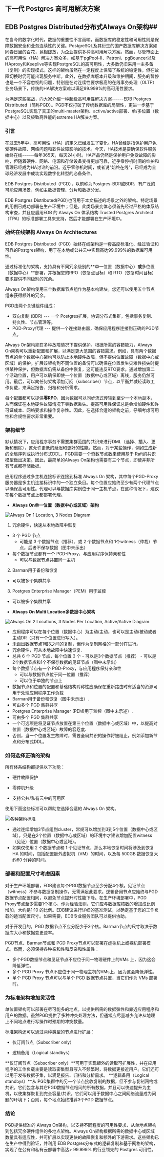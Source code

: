 ## 下一代 Postgres 高可用解决方案 

## EDB Postgres Distributed分布式Always On架构##

在当今的数字化时代，数据的重要性不言而喻，而数据库的稳定性和可用性则是保障数据安全和业务连续性的关键。PostgreSQL及其衍生的国产数据库解决方案如同春日里的百花，竞相绽放，为企业提供多种高可用解决方案。然而，尽管市面上的高可用性（HA）解决方案众多，如基于pgPool-II、Patroni、pgBouncer以及HAproxy和Keeplive等实现PostgreSQL的高可用性，大多数仍旧采用一主多备（复制）的实现模式。这样的架构虽然在一定程度上保障了系统的稳定性，但在故障切换时仍可能出现服务中断。此外，在数据库版本升级和维护期间，服务的暂停也是一个不容忽视的问题，特别是在对连续性要求极高的在线事务处理（OLTP）业务场景下，传统的HA解决方案难以满足99.999%的高可用性要求。

为满足这些挑战，向大家介绍一种超级高可用性解决方案------EDB Postgres Distributed（简称PGD）。PGD不仅打破了传统数据库的局限性，更进一步基于PostgreSQL实现了真正的multi-master架构、active/active部署、单/多位置（数据中心）以及极致高性能的extreme HA解决方案。

### 引言 

在过去5年中，高可用性（HA）的定义已经发生了变化。HA曾经是指保护用户免受硬件故障、网络问题和软件故障影响的技术。今天，HA技术是要确保软件服务始终在线------每年365天，每天24小时。HA产品仍然是保护用户免受故障的影响，但随着硬件、网络、电源和存储设备变得更加可靠，近乎零停机时间的维护和管理已经成为HA讨论的前沿。近乎零停机时间，或者说"始终在线"，已经成为全球经济发展中成功实现数字化转型的必备条件。

EDB Postgres Distributed（PGD），以前称为Postgres-BDR或BDR，有广泛的可能应用场景，例如主数据管理、分片和数据分发。

EDB Postgres Distributed(PGD)也可用于本文描述的场景之外的架构。特定场景的用例已成功部署在生产环境中；但是，此类场景变体必须首先经过严格的体系结构审查，并且应启用EDB 的 Always On 体系结构 Trusted Postgres Architect （TPA）的标准部署工具来支持，然后才能部署在生产环境中。

### 始终在线架构 Always On Architectures

EDB Postgres Distributed（PGD）始终在线架构是一套高度标准化、经过验证和可靠的Postgres架构，用于在本地或公共云中实现高达99.999%的数据库可用性。

通过标准化的架构，支持具有不同冗余级别的**单一位置（数据中心）**或**多位置（数据中心）**部署，并根据您的RPO（恢复点目标）和 RTO（恢复时间目标）要求提供不同级别的冗余。

Always On架构使用三个数据库节点组作为基本构建块。您还可以使用五个节点组来获得额外的冗余。

PGD由两个关键组件组成：

-   双向复制 (BDR) --- 一个 Postgres扩展，协调分布式集群，包括事务复制、持久性、节点管理等。
-   PGD-Proxy代理 --- 提供一个连接路由器，确保应用程序连接到正确的PGD节点。

Always On架构能在多种故障情况下提供保护。根据所需的容错能力，Always On架构可以重新配置和扩展，以满足更大范围的容错需求。例如，具有两个数据节点的单个数据中心架构可以防止本地硬件故障，但不提供位置故障（数据中心或区域）的保护。扩展该架构到不同位置的备份可以确保在位置发生灾难性损失时提供某种保护，但数据库仍需从备份中恢复，这可能违反RTO要求。通过增加第二个活动位置，用户可以确保即使一个位置（数据中心或区域）离线，服务仍然可用。最后，可以向任何架构添加订阅（subscriber）节点，以平衡并减轻读取工作负载，来满足报告、归档和分析需求。

每个配置都可以提供**零RPO**，因为数据可以同步流式传输到至少一个本地副本，从而保证在本地硬件故障情况下零数据丢失。提高可用性保证总是会增加硬件和许可证成本、网络要求和操作复杂性。因此，在选择合适的架构之前，仔细考虑可用性和合规性要求非常重要。

### 架构细节

默认情况下，应用程序事务不需要集群范围的共识来进行DML（选择、插入、更新和删除），这允许更低的延迟和更好的性能。然而，对于某些操作，例如生成新的全局序列或执行分布式DDL，PGD需要一个奇数节点数来使用基于 Raft的共识模型做出决策。因此，最简单的Always On架构也需要有三个节点，即使并非所有节点都存储数据。

应用程序通过多主机连接标识连接到标准 Always On 架构，其中每个PGD-Proxy服务器是多主机连接标识中的一个独立条目。每个位置应始终至少有两个代理节点以确保高可用性。代理可以与数据库实例位于同一主机节点，在这种情况下，建议在每个数据节点上都部署代理。

-   **Always On单一位置（数据中心或区域）架构**

 ![Always On 1 Location, 3 Nodes Diagram](media/image1.png)

1. 冗余硬件，快速从本地故障中恢复
  - 3 个 PGD 节点
    * 可能是 3 个数据节点（推荐），或 2 个数据节点和 1个witness（仲裁）节点，后者不保存数据（图中未示出）
  - 每个数据节点都有一个 PGD-Proxy，与应用程序保持亲和性
    * 可以与数据节点共置同一主机
2. Barman用于备份和恢复
  - 可以被多个集群共享
3. Postgres Enterprise Manager（PEM）用于监控
  - 可以被多个集群共享

-   **Always On Multi Location多数据中心架构**

![Always On 2 Locations, 3 Nodes Per Location, Active/Active Diagram](media/image2.png)

 -   应用程序可以在每个位置（数据中心）为主动/主动，也可以是主动/被动或者主动DR（只有一个位置进行写入）。
 -   未画出数据节点1和3之间的复制，但作为复制网格的一部分在进行。
 -   冗余硬件，可从本地故障中快速恢复.
   -   总共 6 个 PGD 节点，每个位置 3 个
     -   可以是3个数据节点（推荐）
     -   可以是 2个数据节点和1个不保存数据的见证节点（图中未示出）
 -   每个数据节点有一个 PGD-Proxy，与应用程序保持亲和性
     -   可以与数据节点位于同一位置（推荐）
     -   可以位于单独的节点上
   -   数据节点和位置的配置和基础结构对称性应确保在重新路由时有适当的资源可用于处理应用程序工作负载
-   Barman用于备份和恢复（图中未示出）.
  -   可由多个 PGD 集群共享
-   Postgres Enterprise Manager (PEM)用于监控（图中未示述）.
  -   可由多个 PGD 集群共享
-   一个可选项是将见证节点放置在第三个位置（数据中心或区域）中，以提高对位置（数据中心或区域）故障的容忍度.
  -   否则，当一个位置发生故障时，需要全局共识的操作将被阻止，例如添加新节点和分布式DDL。

### 如何选择正确的架构

所有体系结构都提供以下功能：

-   硬件故障保护

-   零停机升级

-   支持公共/私有云中的可用区

使用下面这些标准可以帮助您选择合适的 Always On 架构。

![各种架构标准](media/image3.png)

- 通过连续增加3节点组到cluster，常规可以增加到3到5个位置（数据中心或区域）。只是在2个位置（数据中心或区域）的环境中才建议增加配置witness（见证）位置（数据中心或区域）。
- 如果仅使用 2 个数据节点和 1 个见证节点，那么本地恢复时间将涉及到恢复HA 的时间，包括配置额外虚拟机（VM）的时间，以及每 500GB 数据恢复大约60 分钟的时间。

### 部署和配置尺寸考虑因素

对于生产环境部署，EDB建议每个PGD数据节点至少分配4个核。见证节点（witness）不参与数据复制操作，无需满足此要求。逻辑备用节点应始终与PGD数据节点配置相同，以避免节点提升时性能下降。在生产环境部署中，PGD Proxy节点至少需要1个核心，作为经验法则，它们应与数据库核数的增加成比例增加，大约是1:10 的比例。EDB建议进行详细的基准测试，以确定基于您的工作负载的适当配置尺寸。如果需要，EDB专业服务团队可以提供协助。

对于开发目的，PGD 数据节点不应分配少于2个核。Barman节点的尺寸取决于数据库大小和数据变更速率。

PGD节点、Barman节点和 PGD Proxy节点可以部署在虚拟机上或裸机部署模式。然而，必须保持各种亲和性和反亲和性属性：

-   多个PGD数据节点和见证节点不应位于同一物理硬件上的VMs
    上，因为这会降低弹性。
-   多个 PGD Proxy 节点不应位于同一物理主机的VMs上，因为这会降低弹性。
-   单个 PGD Proxy 节点可以与单个 PGD 数据节点共置，当它们作为 VMs 部署时。

### 为标准架构增加灵活性

单位置架构可以部署在尽可能多的地点，以提供所需的数据弹性和靠近应用程序和用户的数据。虽然PGD提供了多种冲突处理方法，但通常应尽量减少允许从地理上不同地点进行写操作时预期的冲突数量。

标准架构还可以通过两种类型的节点进行扩展：

-   仅订阅节点（Subscriber only）

-   逻辑备用（Logical standbys）

**仅订阅节点（Subscriber only）**可用于实现额外的读取可扩展性，并在应用程序的工作负载主要是读取密集型且写入不频繁时，将数据更接近用户。它们还可以用于发布数据子集，以满足报告、归档和分析需求。
**逻辑备用（Logical standbys）**从 PGD集群中的另一个节点接收复制的数据，但不参与复制网格或共识。它们包含与其它PGD数据节点相同的所有数据，并且可以快速提升为主机，以使集群恢复到完全容量/共识。它们可以用于数据中心之间网络流量成为问题的环境下；否则，每个地点始终推荐3个PGD 数据节点。

### 结论

PGD提供标准的 Always On架构，以支持不同程度的可用性要求，从单地点架构到包括冗余硬件组件的多地点架构。Always On架构根据所需的数据中心或区域数量具有适应性，并可扩展以实现更快的故障恢复和额外的下游需求。这些架构已在生产中得到验证，并利用 EDB Postgres分布式的逻辑复制和基于网格的架构，实现了在公有和私有云部署中高达> 99.999% 的行业领先的 Postgres 可用性。

